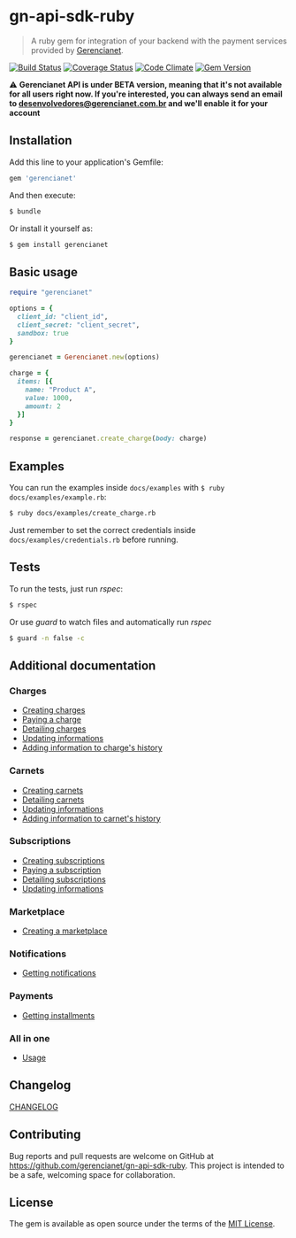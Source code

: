 # gn-api-sdk-ruby

> A ruby gem for integration of your backend with the payment services
provided by [Gerencianet](http://gerencianet.com.br).

[![Build Status](https://travis-ci.org/gerencianet/gn-api-sdk-ruby.svg)](https://travis-ci.org/gerencianet/gn-api-sdk-ruby)
[![Coverage Status](https://coveralls.io/repos/gerencianet/gn-api-sdk-ruby/badge.svg?branch=master&service=github)](https://coveralls.io/github/gerencianet/gn-api-sdk-ruby?branch=master)
[![Code Climate](https://codeclimate.com/github/gerencianet/gn-api-sdk-ruby/badges/gpa.svg)](https://codeclimate.com/github/gerencianet/gn-api-sdk-ruby)
[![Gem Version](https://badge.fury.io/rb/gerencianet.svg)](https://badge.fury.io/rb/gerencianet)

:warning: **Gerencianet API is under BETA version, meaning that it's not available for all users right now. If you're interested, you can always send an email to
desenvolvedores@gerencianet.com.br and we'll enable it for your account**

## Installation

Add this line to your application's Gemfile:

```ruby
gem 'gerencianet'
```

And then execute:

```bash
$ bundle
```

Or install it yourself as:

```bash
$ gem install gerencianet
```

## Basic usage

```ruby
require "gerencianet"

options = {
  client_id: "client_id",
  client_secret: "client_secret",
  sandbox: true
}

gerencianet = Gerencianet.new(options)

charge = {
  items: [{
    name: "Product A",
    value: 1000,
    amount: 2
  }]
}

response = gerencianet.create_charge(body: charge)
```

## Examples

You can run the examples inside `docs/examples` with `$ ruby docs/examples/example.rb`:

```bash
$ ruby docs/examples/create_charge.rb
```

Just remember to set the correct credentials inside `docs/examples/credentials.rb` before running.

## Tests

To run the tests, just run *rspec*:

```bash
$ rspec
```

Or use *guard* to watch files and automatically run *rspec*

```bash
$ guard -n false -c
```

## Additional documentation

### Charges

- [Creating charges](https://github.com/gerencianet/gn-api-sdk-ruby/tree/master/docs/charges.md)
- [Paying a charge](https://github.com/gerencianet/gn-api-sdk-ruby/tree/master/docs/charge-payment.md)
- [Detailing charges](https://github.com/gerencianet/gn-api-sdk-ruby/tree/master/docs/charge-detailing.md)
- [Updating informations](https://github.com/gerencianet/gn-api-sdk-ruby/tree/master/docs/charge-update.md)
- [Adding information to charge's history](https://github.com/gerencianet/gn-api-sdk-ruby/tree/master/docs/charge-create-history.md)

### Carnets

- [Creating carnets](https://github.com/gerencianet/gn-api-sdk-ruby/tree/master/docs/carnets.md)
- [Detailing carnets](https://github.com/gerencianet/gn-api-sdk-ruby/tree/master/docs/carnet-detailing.md)
- [Updating informations](https://github.com/gerencianet/gn-api-sdk-ruby/tree/master/docs/carnet-update.md)
- [Adding information to carnet's history](https://github.com/gerencianet/gn-api-sdk-ruby/tree/master/docs/carnet-create-history.md)

### Subscriptions

- [Creating subscriptions](https://github.com/gerencianet/gn-api-sdk-ruby/tree/master/docs/subscriptions.md)
- [Paying a subscription](https://github.com/gerencianet/gn-api-sdk-ruby/tree/master/docs/subscription-payment.md)
- [Detailing subscriptions](https://github.com/gerencianet/gn-api-sdk-ruby/tree/master/docs/subscription-detailing.md)
- [Updating informations](https://github.com/gerencianet/gn-api-sdk-ruby/tree/master/docs/subscription-update.md)

### Marketplace

- [Creating a marketplace](https://github.com/gerencianet/gn-api-sdk-ruby/tree/master/docs/charge-with-marketplace.md)

### Notifications

- [Getting notifications](https://github.com/gerencianet/gn-api-sdk-ruby/tree/master/docs/notifications.md)

### Payments

- [Getting installments](https://github.com/gerencianet/gn-api-sdk-ruby/tree/master/docs/installments.md)

### All in one

- [Usage](https://github.com/gerencianet/gn-api-sdk-ruby/tree/master/docs/all-in-one.md)

## Changelog

[CHANGELOG](https://github.com/gerencianet/gn-api-sdk-ruby/tree/master/CHANGELOG.md)

## Contributing

Bug reports and pull requests are welcome on GitHub at https://github.com/gerencianet/gn-api-sdk-ruby. This project is intended to be a safe, welcoming space for collaboration.

## License

The gem is available as open source under the terms of the [MIT License](LICENSE).
